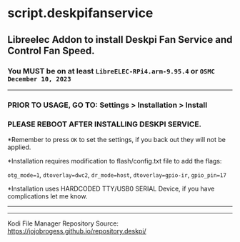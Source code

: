 # script.deskpifanservice
## Libreelec Addon to install Deskpi Fan Service and Control Fan Speed.
### You MUST be on at least `LibreELEC-RPi4.arm-9.95.4` or `OSMC December 10, 2023`

**********************************************************************************************************************************************************************
### PRIOR TO USAGE, GO TO: Settings > Installation > Install
### PLEASE REBOOT AFTER INSTALLING DESKPI SERVICE.

*Remember to press `OK` to set the settings, if you back out they will not be applied.

*Installation requires modification to flash/config.txt file to add the flags:

`otg_mode=1`, `dtoverlay=dwc2`, `dr_mode=host`, `dtoverlay=gpio-ir`, `gpio_pin=17`

*Installation uses HARDCODED TTY/USB0 SERIAL Device, if you have complications let me know. 
**********************************************************************************************************************************************************************
**********************************************************************************************************************************************************************

Kodi File Manager Repository Source:
https://jojobrogess.github.io/repository.deskpi/
